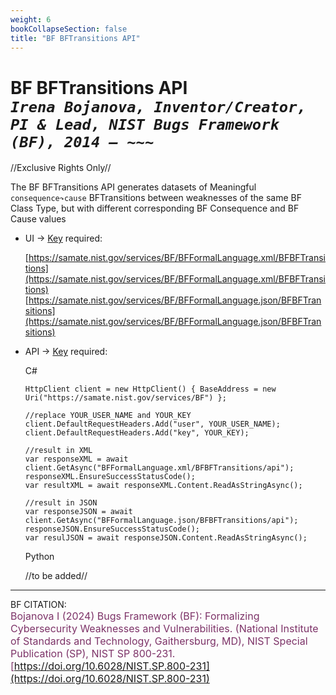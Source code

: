 ```yaml
---
weight: 6
bookCollapseSection: false
title: "BF BFTransitions API"
---
```


<!-- Google tag (gtag.js) -->
<script async src="https://www.googletagmanager.com/gtag/js?id=G-PJ364XPP9F"></script>
<script>
  window.dataLayer = window.dataLayer || [];
  function gtag(){dataLayer.push(arguments);}
  gtag('js', new Date());

  gtag('config', 'G-PJ364XPP9F');
</script>

# BF BFTransitions API <br/> _`Irena Bojanova, Inventor/Creator, PI & Lead, NIST Bugs Framework (BF), 2014 – ~~~`_

//Exclusive Rights Only//

The BF BFTransitions API generates datasets of Meaningful `consequence↷cause` BFTransitions between weaknesses of the same BF Class Type, but with different corresponding BF Consequence and BF Cause values
<!-- 
- BF Weakness BFTransitions Excerpt &rarr; no Key required: 

  [https://samate.nist.gov/services/BF/BFFormalLanguage.xml/BFBFTransitions](https://samate.nist.gov/services/BF/BFFormalLanguage.xml/BFTransitions)<br/>
  [https://samate.nist.gov/services/BF/BFFormalLanguage.json/BFBFTransitions](https://samate.nist.gov/services/BFFormalLanguage.json/BFTransitions) -->

- UI &rarr; [Key](https://forms.gle/SRZyva5Vn1i4dQQ2A) required:

  [https://samate.nist.gov/services/BF/BFFormalLanguage.xml/BFBFTransitions](https://samate.nist.gov/services/BF/BFFormalLanguage.xml/BFBFTransitions)<br/>
  [https://samate.nist.gov/services/BF/BFFormalLanguage.json/BFBFTransitions](https://samate.nist.gov/services/BF/BFFormalLanguage.json/BFBFTransitions)

- API &rarr; [Key](https://forms.gle/SRZyva5Vn1i4dQQ2A) required: <br/>

  C# <br/>
        
      HttpClient client = new HttpClient() { BaseAddress = new Uri("https://samate.nist.gov/services/BF") };

      //replace YOUR_USER_NAME and YOUR_KEY
      client.DefaultRequestHeaders.Add("user", YOUR_USER_NAME);
      client.DefaultRequestHeaders.Add("key", YOUR_KEY);

      //result in XML
      var responseXML = await client.GetAsync("BFFormalLanguage.xml/BFBFTransitions/api");
      responseXML.EnsureSuccessStatusCode();        
      var resultXML = await responseXML.Content.ReadAsStringAsync();

      //result in JSON
      var responseJSON = await client.GetAsync("BFFormalLanguage.json/BFBFTransitions/api");       
      responseJSON.EnsureSuccessStatusCode();         
      var resulJSON = await responseJSON.Content.ReadAsStringAsync();

   Python
      
    //to be added//
    
_________________________________

BF CITATION: <br/>
<l style="font-size: 16px; color: #7D3368"> Bojanova I (2024) Bugs Framework (BF): Formalizing Cybersecurity Weaknesses and Vulnerabilities. (National Institute of Standards and Technology, Gaithersburg, MD), NIST Special Publication (SP), NIST SP 800-231. [https://doi.org/10.6028/NIST.SP.800-231](https://doi.org/10.6028/NIST.SP.800-231)</l>  <br/>